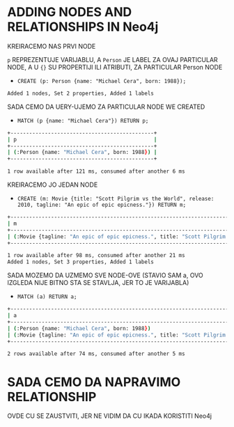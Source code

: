 # ADDING NODES AND RELATIONSHIPS IN Neo4j

KREIRACEMO NAS PRVI NODE

`p` REPREZENTUJE VARIJABLU, A `Person` JE LABEL ZA OVAJ PARTICULAR NODE, A U `{}` SU PROPERTIJI ILI ATRIBUTI, ZA PARTICULAR Person NODE

- `CREATE (p: Person {name: "Michael Cera", born: 1988});`

```zsh
Added 1 nodes, Set 2 properties, Added 1 labels
```

SADA CEMO DA UERY-UJEMO ZA PARTICULAR NODE WE CREATED

- `MATCH (p {name: "Michael Cera"}) RETURN p;`

```zsh
+----------------------------------------------+
| p                                            |
+----------------------------------------------+
| (:Person {name: "Michael Cera", born: 1988}) |
+----------------------------------------------+

1 row available after 121 ms, consumed after another 6 ms
```

KREIRACEMO JO JEDAN NODE

- `CREATE (m: Movie {title: "Scott Pilgrim vs the World", release: 2010, tagline: "An epic of epic epicness."}) RETURN m;`

```zsh
+-----------------------------------------------------------------------------------------------------+
| m                                                                                                   |
+-----------------------------------------------------------------------------------------------------+
| (:Movie {tagline: "An epic of epic epicness.", title: "Scott Pilgrim vs the World", release: 2010}) |
+-----------------------------------------------------------------------------------------------------+

1 row available after 98 ms, consumed after another 21 ms
Added 1 nodes, Set 3 properties, Added 1 labels
```

SADA MOZEMO DA UZMEMO SVE NODE-OVE (STAVIO SAM a, OVO IZGLEDA NIJE BITNO STA SE STAVLJA, JER TO JE VARIJABLA)

- `MATCH (a) RETURN a;`

```zsh
+-----------------------------------------------------------------------------------------------------+
| a                                                                                                   |
+-----------------------------------------------------------------------------------------------------+
| (:Person {name: "Michael Cera", born: 1988})                                                        |
| (:Movie {tagline: "An epic of epic epicness.", title: "Scott Pilgrim vs the World", release: 2010}) |
+-----------------------------------------------------------------------------------------------------+

2 rows available after 74 ms, consumed after another 5 ms
```

# SADA CEMO DA NAPRAVIMO RELATIONSHIP

OVDE CU SE ZAUSTVITI, JER NE VIDIM DA CU IKADA KORISTITI Neo4j